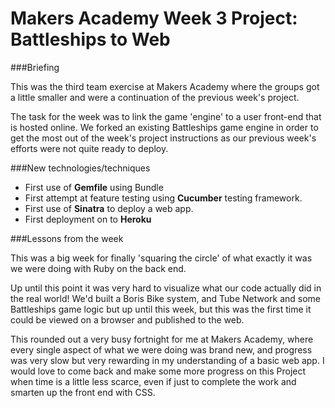 Makers Academy Week 3 Project: Battleships to Web
===========
    
###Briefing
   
This was the third team exercise at Makers Academy where the groups got a little smaller and were a continuation of the previous week's project.  
     
The task for the week was to link the game 'engine' to a user front-end that is hosted online. We forked an existing Battleships game engine in order to get the most out of the week's project instructions as our previous week's efforts were not quite ready to deploy. 
  
###New technologies/techniques
    
+ First use of **Gemfile** using Bundle
+ First attempt at feature testing using **Cucumber** testing framework.
+ First use of **Sinatra** to deploy a web app. 
+ First deployment on to **Heroku**

###Lessons from the week 

This was a big week for finally 'squaring the circle' of what exactly it was we were doing with Ruby on the back end. 

Up until this point it was very hard to visualize what our code actually did in the real world! We'd built a Boris Bike system, and Tube Network and some Battleships game logic but up until this week, but this was the first time it could be viewed on a browser and published to the web. 
     
This rounded out a very busy fortnight for me at Makers Academy, where every single aspect of what we were doing was brand new, and progress was very slow but very rewarding in my understanding of a basic web app. I would love to come back and make some more progress on this Project when time is a little less scarce, even if just to complete the work and smarten up the front end with CSS. 
